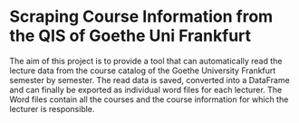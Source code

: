 # Scraping Course Information from the QIS of Goethe Uni Frankfurt

The aim of this project is to provide a tool that can automatically read the lecture data from the course catalog of the Goethe University Frankfurt semester by semester. 
The read data is saved, converted into a DataFrame and can finally be exported as individual word files for each lecturer. The Word files contain all the courses and the course information for which the lecturer is responsible.
